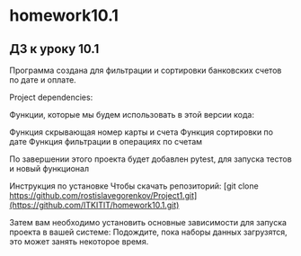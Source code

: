 # homework10.1
## ДЗ к уроку 10.1 

Программа создана для фильтрации и сортировки банковских счетов по дате и оплате.

Project dependencies:

Функции, которые мы будем использовать в этой версии кода:

Функция скрывающая номер карты и счета
Функция сортировки по дате
Функция фильтрации в операциях по счетам


По завершении этого проекта будет добавлен pytest, для запуска тестов и новый функционал

Инструкция по установке
Чтобы скачать репозиторий:
[git clone https://github.com/rostislavegorenkov/Project1.git](https://github.com/ITKITIT/homework10.1.git)

Затем вам необходимо установить основные зависимости для запуска проекта в вашей системе:
Подождите, пока наборы данных загрузятся, это может занять некоторое время.




